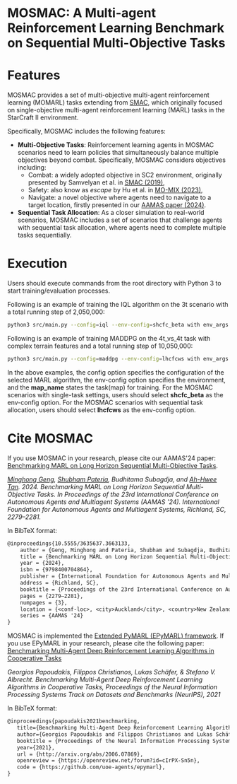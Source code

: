 # MOSMAC: A Multi-agent Reinforcement Learning Benchmark on Sequential Multi-Objective Tasks

# Features
MOSMAC provides a set of multi-objective multi-agent reinforcement learning (MOMARL) tasks 
extending from [SMAC](https://github.com/oxwhirl/smac), which originally focused on 
single-objective multi-agent reinforcement learning (MARL) tasks in the StarCraft II environment.

Specifically, MOSMAC includes the following features:
- **Multi-Objective Tasks**: Reinforcement learning agents in MOSMAC scenarios need to learn
policies that simultaneously balance multiple objectives beyond combat. Specifically, MOSMAC
considers objectives including:
  - Combat: a widely adopted objective in SC2 environment, originally presented by Samvelyan 
et al. in [SMAC (2019)](https://github.com/oxwhirl/smac),
  - Safety: also know as _escape_  by Hu et al. in [MO-MIX (2023)](https://ieeexplore.ieee.org/document/10145811/),
  - Navigate: a novel objective where agents need to navigate to a target location, 
firstly presented in our [AAMAS paper (2024)](https://dl-acm-org.libproxy.smu.edu.sg/doi/10.5555/3635637.3663133).   
- **Sequential Task Allocation**: As a closer simulation to real-world scenarios, MOSMAC 
includes a set of scenarios that challenge agents with sequential task allocation, where 
agents need to complete multiple tasks sequentially.

# Execution
Users should execute commands from the root directory with Python 3 to start training/evaluation processes. 

Following is an example of training the IQL algorithm on the 3t scenario with a total running step of 2,050,000:

```sh
python3 src/main.py --config=iql --env-config=shcfc_beta with env_args.map_name=3t t_max=2050000
```

Following is an example of training MADDPG on the 4t_vs_4t task with complex terrain features and a total running step of 10,050,000:
```sh
python3 src/main.py --config=maddpg --env-config=lhcfcws with env_args.map_name=4t_vs_4t_large_complex env_args.final_target_index=13 env_args.obs_pathing_grid='True' cuda_id='cuda:0' t_max=10050000
```

In the above examples, the config option specifies the configuration of the selected MARL algorithm, the env-config option specifies the environment, and the **map_name** states the task(map) for training. 
For the MOSMAC scenarios with single-task settings, users should select **shcfc_beta** as the env-config option. 
For the MOSMAC scenarios with sequential task allocation, users should select **lhcfcws** as the env-config option. 

# Cite MOSMAC
If you use MOSMAC in your research, please cite our AAMAS'24 paper: [Benchmarking MARL on Long Horizon Sequential Multi-Objective Tasks](https://dl.acm.org/doi/10.5555/3635637.3663133).

*[Minghong Geng](https://gengminghong.github.io/), [Shubham Pateria](https://spateria.github.io/), Budhitama Subagdja, and [Ah-Hwee Tan](https://sites.google.com/smu.edu.sg/ahtan). 2024. 
Benchmarking MARL on Long Horizon Sequential Multi-Objective Tasks. 
In Proceedings of the 23rd International Conference on Autonomous Agents and Multiagent Systems (AAMAS '24). 
International Foundation for Autonomous Agents and Multiagent Systems, Richland, SC, 2279–2281.*

In BibTeX format:

```tex
@inproceedings{10.5555/3635637.3663133,
    author = {Geng, Minghong and Pateria, Shubham and Subagdja, Budhitama and Tan, Ah-Hwee},
    title = {Benchmarking MARL on Long Horizon Sequential Multi-Objective Tasks},
    year = {2024},
    isbn = {9798400704864},
    publisher = {International Foundation for Autonomous Agents and Multiagent Systems},
    address = {Richland, SC},
    booktitle = {Proceedings of the 23rd International Conference on Autonomous Agents and Multiagent Systems},
    pages = {2279–2281},
    numpages = {3},
    location = {<conf-loc>, <city>Auckland</city>, <country>New Zealand</country>, </conf-loc>},
    series = {AAMAS '24}
}
```

MOSMAC is implemented the  [Extended PyMARL (EPyMARL) framework](https://github.com/uoe-agents/epymarl). 
If you use EPyMARL in your research, please cite the following paper: [Benchmarking Multi-Agent Deep Reinforcement Learning Algorithms in Cooperative Tasks](https://arxiv.org/abs/2006.07869)

*Georgios Papoudakis, Filippos Christianos, Lukas Schäfer, & Stefano V. Albrecht. Benchmarking Multi-Agent Deep Reinforcement Learning Algorithms in Cooperative Tasks, Proceedings of the Neural Information Processing Systems Track on Datasets and Benchmarks (NeurIPS), 2021*

In BibTeX format:

```tex
@inproceedings{papoudakis2021benchmarking,
   title={Benchmarking Multi-Agent Deep Reinforcement Learning Algorithms in Cooperative Tasks},
   author={Georgios Papoudakis and Filippos Christianos and Lukas Schäfer and Stefano V. Albrecht},
   booktitle = {Proceedings of the Neural Information Processing Systems Track on Datasets and Benchmarks (NeurIPS)},
   year={2021},
   url = {http://arxiv.org/abs/2006.07869},
   openreview = {https://openreview.net/forum?id=cIrPX-Sn5n},
   code = {https://github.com/uoe-agents/epymarl},
}
```
